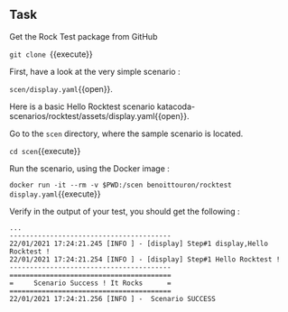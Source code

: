 ## Task

Get the Rock Test package from GitHub

`git clone `{{execute}}




First, have a look at the very simple scenario :

`scen/display.yaml`{{open}}.

Here is a basic Hello Rocktest scenario katacoda-scenarios/rocktest/assets/display.yaml{{open}}.





Go to the `scen` directory, where the sample scenario is located.

`cd scen`{{execute}}

Run the scenario, using the Docker image :

`docker run -it --rm -v $PWD:/scen benoittouron/rocktest display.yaml`{{execute}}

Verify in the output of your test, you should get the following :

````
...
----------------------------------------
22/01/2021 17:24:21.245 [INFO ] - [display] Step#1 display,Hello Rocktest !
22/01/2021 17:24:21.254 [INFO ] - [display] Step#1 Hello Rocktest !
----------------------------------------
========================================
=     Scenario Success ! It Rocks      =
========================================
22/01/2021 17:24:21.256 [INFO ] -  Scenario SUCCESS
````


